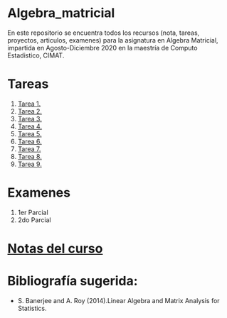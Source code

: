 # Algebra_matricial
En este repositorio se encuentra todos los recursos (nota, tareas, proyectos, articulos, examenes) para la asignatura en Algebra Matricial, impartida en Agosto-Diciembre 2020 en la maestría de Computo Estadistico, CIMAT.

# Tareas
1. [Tarea 1.](Tareas/Tarea_1)
2. [Tarea 2.](Tareas/Tarea_2)
3. [Tarea 3.](Tareas/Tarea_3)
4. [Tarea 4.](Tareas/Tarea_4)
5. [Tarea 5.](Tareas/Tarea_5)
6. [Tarea 6.](Tareas/Tarea_6)
7. [Tarea 7.](Tareas/Tarea_7)
8. [Tarea 8.](Tareas/Tarea_8)
9. [Tarea 9.](Tareas/Tarea_9)


# Examenes
1. 1er Parcial 
2. 2do Parcial

# [Notas del curso](Notas/notas_completas.pdf)

# Bibliografía sugerida:
- S. Banerjee and A. Roy (2014).Linear Algebra and Matrix Analysis for Statistics.
